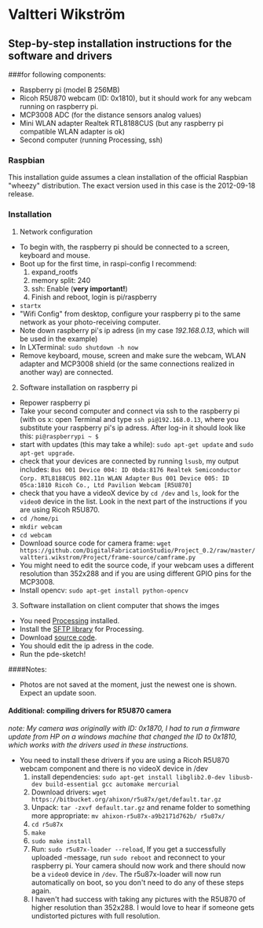 # Valtteri Wikström

## Step-by-step installation instructions for the software and drivers
###for following components:
* Raspberry pi (model B 256MB)
* Ricoh R5U870 webcam (ID: 0x1810), but it should work for any webcam running on raspberry pi.
* MCP3008 ADC (for the distance sensors analog values)
* Mini WLAN adapter Realtek RTL8188CUS (but any raspberry pi compatible WLAN adapter is ok)
* Second computer (running Processing, ssh)

### Raspbian
This installation guide assumes a clean installation of the official Raspbian "wheezy" distribution. The exact version used in this case is the 2012-09-18 release.

### Installation
1. Network configuration
  * To begin with, the raspberry pi should be connected to a screen, keyboard and mouse.
  * Boot up for the first time, in raspi-config I recommend:
    1. expand\_rootfs
    2. memory split: 240
	3. ssh: Enable (**very important!**)
	4. Finish and reboot, login is pi/raspberry
  * `startx`
  * "Wifi Config" from desktop, configure your raspberry pi to the same network as your photo-receiving computer.
  * Note down raspberry pi's ip adress (in my case *192.168.0.13*, which will be used in the example)
  * In LXTerminal: `sudo shutdown -h now`
  * Remove keyboard, mouse, screen and make sure the webcam, WLAN adapter and MCP3008 shield (or the same connections realized in another way) are connected.
2. Software installation on raspberry pi
  * Repower raspberry pi
  * Take your second computer and connect via ssh to the raspberry pi (with os x: open Terminal and type `ssh pi@192.168.0.13`, where you substitute your raspberry pi's ip adress. After log-in it should look like this: `pi@raspberrypi ~ $`
  * start with updates (this may take a while): `sudo apt-get update` and `sudo apt-get upgrade`.
  * check that your devices are connected by running `lsusb`, my output includes:
  	`Bus 001 Device 004: ID 0bda:8176 Realtek Semiconductor Corp. RTL8188CUS 802.11n WLAN Adapter`
	`Bus 001 Device 005: ID 05ca:1810 Ricoh Co., Ltd Pavilion Webcam [R5U870]`
  * check that you have a videoX device by `cd /dev` and `ls`, look for the `video0` device in the list. Look in the next part of the instructions if you are using Ricoh R5U870.
  * `cd /home/pi`
  * `mkdir webcam`
  * `cd webcam`
  * Download source code for camera frame: `wget https://github.com/DigitalFabricationStudio/Project_0.2/raw/master/valtteri.wikstrom/Project/frame-source/camframe.py`
  * You might need to edit the source code, if your webcam uses a different resolution than 352x288 and if you are using different GPIO pins for the MCP3008.
  * Install opencv: `sudo apt-get install python-opencv`
3. Software installation on client computer that shows the imges
  * You need [Processing](http://www.processing.org) installed.
  * Install the [SFTP library](http://www.shiffman.net/2007/06/04/sftp-with-java-processing/) for Processing.
  * Download [source code](https://github.com/DigitalFabricationStudio/Project_0.2/raw/master/valtteri.wikstrom/Project/frame-source/camframe.py).
  * You should edit the ip adress in the code.
  * Run the pde-sketch!
  
####Notes:
  * Photos are not saved at the moment, just the newest one is shown. Expect an update soon.
  
#### Additional: compiling drivers for R5U870 camera
*note: My camera was originally with ID: 0x1870, I had to run a firmware update from HP on a windows machine that changed the ID to 0x1810, which works with the drivers used in these instructions.*
* You need to install these drivers if you are using a Ricoh R5U870 webcam component and there is no videoX device in /dev
  1. install dependencies: `sudo apt-get install libglib2.0-dev libusb-dev build-essential gcc automake mercurial`
  2. Download drivers: `wget https://bitbucket.org/ahixon/r5u87x/get/default.tar.gz`
  3. Unpack: `tar -zxvf default.tar.gz` and rename folder to something more appropriate: `mv ahixon-r5u87x-a9b2171d762b/ r5u87x/`
  4. `cd r5u87x`
  5. `make`
  6. `sudo make install`
  7. Run: `sudo r5u87x-loader --reload`, If you get a successfully uploaded -message, run `sudo reboot` and reconnect to your raspberry pi. Your camera should now work and there should now be a `video0` device in `/dev`. The r5u87x-loader will now run automatically on boot, so you don't need to do any of these steps again.
  8. I haven't had success with taking any pictures with the R5U870 of higher resolution than 352x288. I would love to hear if someone gets undistorted pictures with full resolution.
  

